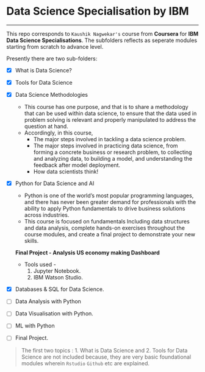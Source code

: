 # Data Science Specialisation by IBM

----------------------------------------

This repo corresponds to `Kaushik Nagwekar's` course from **Coursera** for **IBM Data Science Specialisations**.
The subfolders reflects as seperate modules starting from scratch to advance level.


Presently there are two sub-folders:
- [x] What is Data Science?
- [x] Tools for Data Science
- [x] Data Science Methodologies
    - This course has one purpose, and that is to share a methodology that can be used within data science, to ensure that the data used in problem solving is relevant and properly manipulated to address the question at hand.
    - Accordingly, in this course,
        - The major steps involved in tackling a data science problem.
        - The major steps involved in practicing data science, from forming a concrete business or research problem, to collecting and analyzing data, to building a model, and understanding the feedback after model deployment.
         - How data scientists think!
- [x] Python for Data Science and AI
    - Python is one of the world’s most popular programming languages, and there has never been greater demand for professionals with the ability to apply Python fundamentals to drive business solutions across industries. 
    - This course is focused on fundamentals Including data structures and data analysis, complete hands-on exercises throughout the course modules, and create a final project to demonstrate your new skills. 
    
    **Final Project - Analysis US economy making Dashboard**
    - Tools used -
        1. Jupyter Notebook.
        2. IBM Watson Studio.

- [x] Databases & SQL for Data Science.
    
- [ ] Data Analysis with Python
- [ ] Data Visualisation with Python.
- [ ] ML with Python
- [ ] Final Project.


> The first two topics : 
    1. What is Data Science and 
    2. Tools for Data Science 
are not included because, they are very basic foundational modules wherein `Rstudio` `Github` etc are explained.

